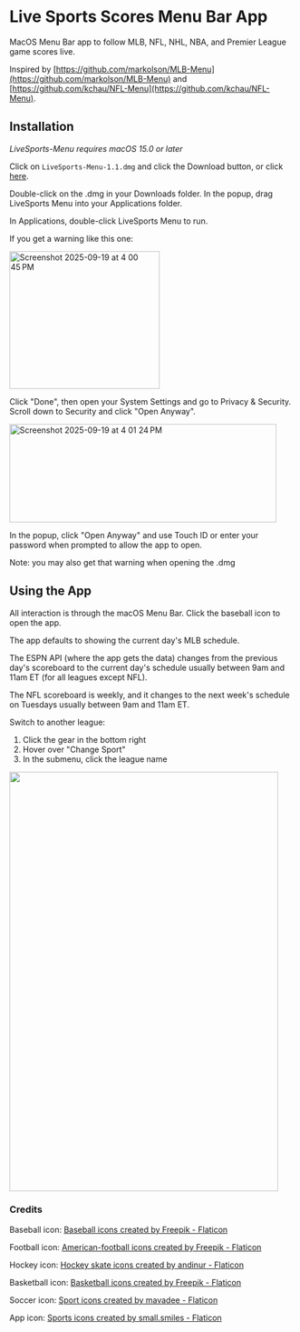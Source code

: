 <!-- Author: Zachary Kornbluth -->
<!-- GitHub: github.com/zkornbluth -->
# Live Sports Scores Menu Bar App
MacOS Menu Bar app to follow MLB, NFL, NHL, NBA, and Premier League game scores live. 

Inspired by [https://github.com/markolson/MLB-Menu](https://github.com/markolson/MLB-Menu) and [https://github.com/kchau/NFL-Menu](https://github.com/kchau/NFL-Menu).

## Installation
*LiveSports-Menu requires macOS 15.0 or later*

Click on `LiveSports-Menu-1.1.dmg` and click the Download button, or click [here](https://github.com/zkornbluth/LiveSports-Menu/releases/download/v1.1/LiveSports-Menu.1.1.dmg).

Double-click on the .dmg in your Downloads folder. In the popup, drag LiveSports Menu into your Applications folder.

In Applications, double-click LiveSports Menu to run.

If you get a warning like this one:

<img width="265" height="242" alt="Screenshot 2025-09-19 at 4 00 45 PM" src="https://github.com/user-attachments/assets/68e4cfc1-7c78-4004-885c-56206cd015a6" />

Click "Done", then open your System Settings and go to Privacy & Security. Scroll down to Security and click "Open Anyway". 

<img width="471" height="173" alt="Screenshot 2025-09-19 at 4 01 24 PM" src="https://github.com/user-attachments/assets/4efccec7-fd95-4d2f-ac8c-8011e3fe40b0" />

In the popup, click "Open Anyway" and use Touch ID or enter your password when prompted to allow the app to open.

Note: you may also get that warning when opening the .dmg

## Using the App
All interaction is through the macOS Menu Bar. Click the baseball icon to open the app.

The app defaults to showing the current day's MLB schedule. 

The ESPN API (where the app gets the data) changes from the previous day's scoreboard to the current day's schedule usually between 9am and 11am ET (for all leagues except NFL). 

The NFL scoreboard is weekly, and it changes to the next week's schedule on Tuesdays usually between 9am and 11am ET.

Switch to another league:
1. Click the gear in the bottom right
2. Hover over "Change Sport"
3. In the submenu, click the league name

<!--<img src="https://github.com/user-attachments/assets/2df24732-32f2-4845-9293-4aae1001dc19" width="434" height="686" />-->
<img src="https://github.com/user-attachments/assets/36d28c35-f68c-4eb2-a761-008f732ad533" width="474" height="738" />

### Credits
Baseball icon:
<a href="https://www.flaticon.com/free-icons/baseball" title="baseball icons">Baseball icons created by Freepik - Flaticon</a>

Football icon:
<a href="https://www.flaticon.com/free-icons/american-football" title="american-football icons">American-football icons created by Freepik - Flaticon</a>

Hockey icon:
<a href="https://www.flaticon.com/free-icons/hockey-skate" title="hockey skate icons">Hockey skate icons created by andinur - Flaticon</a>

Basketball icon:
<a href="https://www.flaticon.com/free-icons/basketball" title="basketball icons">Basketball icons created by Freepik - Flaticon</a>

Soccer icon:
<a href="https://www.flaticon.com/free-icons/sport" title="sport icons">Sport icons created by mavadee - Flaticon</a>

App icon:
<a href="https://www.flaticon.com/free-icons/sports" title="sports icons">Sports icons created by small.smiles - Flaticon</a>
